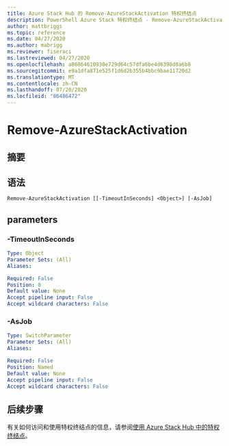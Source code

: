 ```yaml
---
title: Azure Stack Hub 的 Remove-AzureStackActivation 特权终结点
description: PowerShell Azure Stack 特权终结点 - Remove-AzureStackActivation 参考信息
author: mattbriggs
ms.topic: reference
ms.date: 04/27/2020
ms.author: mabrigg
ms.reviewer: fiseraci
ms.lastreviewed: 04/27/2020
ms.openlocfilehash: a86864610930e729d64c57dfa6be4d6398d0a6b8
ms.sourcegitcommit: e9a1dfa871e525f1d6d2b355b4bbc9bae11720d2
ms.translationtype: MT
ms.contentlocale: zh-CN
ms.lasthandoff: 07/20/2020
ms.locfileid: "86486472"
---
```

# <a name="remove-azurestackactivation"></a>Remove-AzureStackActivation

## <a name="synopsis"></a>摘要

## <a name="syntax"></a>语法

```
Remove-AzureStackActivation [[-TimeoutInSeconds] <Object>] [-AsJob]
```

## <a name="parameters"></a>parameters

### <a name="-timeoutinseconds"></a>-TimeoutInSeconds
 

```yaml
Type: Object
Parameter Sets: (All)
Aliases:

Required: False
Position: 0
Default value: None
Accept pipeline input: False
Accept wildcard characters: False
```

### <a name="-asjob"></a>-AsJob


```yaml
Type: SwitchParameter
Parameter Sets: (All)
Aliases:

Required: False
Position: Named
Default value: None
Accept pipeline input: False
Accept wildcard characters: False
```


## <a name="next-steps"></a>后续步骤

有关如何访问和使用特权终结点的信息，请参阅[使用 Azure Stack Hub 中的特权终结点](../../operator/azure-stack-privileged-endpoint.md)。
